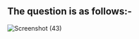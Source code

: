
## The question is as follows:-

![Screenshot (43)](https://user-images.githubusercontent.com/44902363/78171888-c77a5b80-7472-11ea-8b88-42a28816baa5.png)
